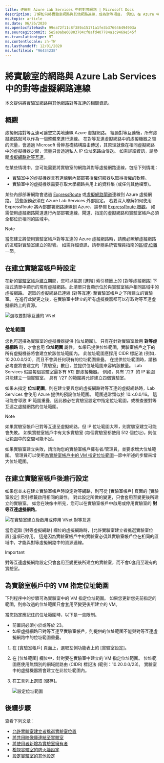 ```yaml
---
title: 連線到 Azure Lab Services 中的對等網路 | Microsoft Docs
description: 了解如何將實驗室網路與其他網路連線，成為對等項目。 例如，在 Azure 中將內部部署組織/大學網路與實驗室的虛擬網路連線。
ms.topic: article
ms.date: 06/26/2020
ms.openlocfilehash: 99ea72f11c8f389a15171a1fe3b376646494903a
ms.sourcegitcommit: 5e5a0abe60803704cf8afd407784a1c9469e545f
ms.translationtype: MT
ms.contentlocale: zh-TW
ms.lasthandoff: 12/01/2020
ms.locfileid: "96434238"
---
```

# <a name="connect-your-labs-network-with-a-peer-virtual-network-in-azure-lab-services"></a>將實驗室的網路與 Azure Lab Services 中的對等虛擬網路連線

本文提供將實驗室網路與其他網路對等互連的相關資訊。

## <a name="overview"></a>概觀

虛擬網路對等互連可讓您完美地連線 Azure 虛擬網路。 經過對等互連後，所有虛擬網路就可以作為一個整體來進行連線。 在對等互連虛擬網路中的虛擬機器之間的流量，會透過 Microsoft 骨幹基礎結構路由傳送，其原理就像在相同虛擬網路中的虛擬機器之間，流量只會透過私人 IP 位址來路由傳送。 如需詳細資訊，請參閱[虛擬網路對等互連](../virtual-network/virtual-network-peering-overview.md)。

在某些情境中，您可能需要將實驗室的網路與對等虛擬網路連線，包括下列情境：

- 實驗室中的虛擬機器具有連線到內部部署授權伺服器以取得授權的軟體。
- 實驗室中的虛擬機器需要存取大學網路共用上的資料集 (或任何其他檔案)。

某些內部部署網路會透過 [ExpressRoute](../expressroute/expressroute-introduction.md) 或[虛擬網路閘道](../vpn-gateway/vpn-gateway-about-vpngateways.md)連線到 Azure 虛擬網路。 這些服務必須在 Azure Lab Services 外部設定。 若要深入瞭解如何使用 ExpressRoute 將內部部署網路連線到 Azure，請參閱 [ExpressRoute 概觀](../expressroute/expressroute-introduction.md)。 如需使用虛擬網路閘道進行內部部署連線，閘道、指定的虛擬網路和實驗室帳戶必須全都位於相同的區域中。

> [!NOTE]
> 當您建立將使用實驗室帳戶對等互連的 Azure 虛擬網路時，請務必瞭解虛擬網路的區域對實驗室建立的影響。  如需詳細資訊，請參閱系統管理員指南的[區域\位置](./administrator-guide.md#regionslocations)一節。

## <a name="configure-at-the-time-of-lab-account-creation"></a>在建立實驗室帳戶時設定

在新的[實驗室帳戶建立](tutorial-setup-lab-account.md)期間，您可以挑選 [進階] 索引標籤上的 [對等虛擬網路] 下拉式清單中顯示的現有虛擬網路。此清單只會顯示位於與實驗室帳戶相同區域中的虛擬網路。 選取的虛擬網路已連線 (對等互連) 至實驗室帳戶之下所建立的實驗室。  在進行此變更之後，在實驗室中建立的所有虛擬機器都可以存取對等互連虛擬網路上的資源。

![選取要對等互連的 VNet](./media/how-to-connect-peer-virtual-network/select-vnet-to-peer.png)

### <a name="address-range"></a>位址範圍

您也可選擇為實驗室的虛擬機器提供 [位址範圍]。  只有在針對實驗室啟用 **對等虛擬網路** 時，才會套用 **位址範圍** 屬性。 如果已提供位址範圍，實驗室帳戶之下的所有虛擬機器將會建立於該位址範圍內。 此位址範圍應採用 CIDR 標記法 (例如，10.20.0.0/20)，而且不會與任何現有的位址範圍重疊。  在提供位址範圍時，請務必考慮將會建立的「實驗室」數目，並提供位址範圍來容納該數量。 Lab Services 假設每個實驗室最多有 512 部虛擬機器。  例如，具有 '/23' 的 IP 範圍只能建立一個實驗室。  具有 '/21' 的範圍將允許建立四個實驗室。

如果未指定 **位址範圍**，則在建立要與您的虛擬網路對等互連的虛擬網路時，Lab Services 會使用 Azure 提供的預設位址範圍。  範圍通常類似於 10.x.0.0/16。  這可能會導致 IP 範圍重疊，因此務必在實驗室設定中指定位址範圍，或檢查要對等互連之虛擬網路的位址範圍。

> [!NOTE]
> 如果實驗室帳戶已對等互連至虛擬網路，但 IP 位址範圍太窄，則實驗室建立可能會失敗。 如果實驗室帳戶中有太多實驗室 (每個實驗室都使用 512 個位址)，則位址範圍中的空間可能不足。 
> 
> 如果實驗室建立失敗，請洽詢您的實驗室帳戶擁有者/管理員，並要求增大位址範圍。 管理員可以使用[為實驗室帳戶中的 VM 指定位址範圍](#specify-an-address-range-for-vms-in-the-lab-account)一節中所述的步驟來增大位址範圍。 

## <a name="configure-after-the-lab-account-is-created"></a>在建立實驗室帳戶後進行設定

如果您並未在建立實驗室帳戶時設定對等網路，則可從 [實驗室帳戶] 頁面的 [實驗室設定] 索引標籤啟用相同的屬性。 對此設定所做的變更，只會套用至變更後所建立的實驗室。 如您在映像中所見，您可以在實驗室帳戶中啟用或停用實驗室的 **對等互連虛擬網路**。

![在實驗室建立後啟用或停用 VNet 對等互連](./media/how-to-connect-peer-virtual-network/select-vnet-to-peer-existing-lab.png)

當您選取 [對等虛擬網路] 欄位的虛擬網路時，[允許實驗室建立者挑選實驗室位置] 選項已停用。 這是因為實驗室帳戶中的實驗室必須與實驗室帳戶位在相同的區域中，才能與對等虛擬網路中的資源連線。

> [!IMPORTANT]
> 對等互連虛擬網路設定只會套用至變更後所建立的實驗室，而不會0套用至現有的實驗室。


## <a name="specify-an-address-range-for-vms-in-the-lab-account"></a>為實驗室帳戶中的 VM 指定位址範圍
下列程序中的步驟可為實驗室中的 VM 指定位址範圍。 如果您更新您先前指定的範圍，則修改過的位址範圍只會套用至變更後所建立的 VM。 

當您指定應記住的位址範圍時，以下是一些限制。 

- 前置詞必須小於或等於 23。 
- 如果虛擬網路已對等互連至實驗室帳戶，則提供的位址範圍不能與對等互連虛擬網路中的位址範圍重疊。

1. 在 [實驗室帳戶] 頁面上，選取左側功能表上的 [實驗室設定]。
2. 在 [位址範圍] 欄位中，針對要在實驗室中建立的 VM 指定位址範圍。 位址範圍應使用無類別的網域間路由 (CIDR) 標記法 (範例：10.20.0.0/23)。 實驗室中的虛擬機器將會建立在此位址範圍內。
3. 在工具列上選取 [儲存]。 

    ![設定位址範圍](./media/how-to-manage-lab-accounts/labs-configuration-page-address-range.png)

## <a name="next-steps"></a>後續步驟

查看下列文章：

- [允許實驗室建立者挑選實驗室位置](allow-lab-creator-pick-lab-location.md)
- [將共用映像庫連結至實驗室](how-to-attach-detach-shared-image-gallery.md)
- [將使用者新增為實驗室擁有者](how-to-add-user-lab-owner.md)
- [檢視實驗室的防火牆設定](how-to-configure-firewall-settings.md)
- [設定實驗室的其他設定](how-to-configure-lab-accounts.md)